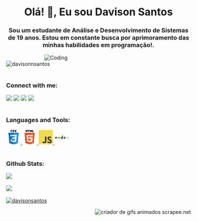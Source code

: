 <h1 align="center">Olá! 👋, Eu sou Davison Santos</h1>
<h3 align="center">Sou um estudante de Análise e Desenvolvimento de Sistemas de 19 anos. Estou em constante busca por aprimoramento das minhas habilidades em programação!.</h3>
<img align="right" alt="Coding" width="400" src="https://media.giphy.com/media/v1.Y2lkPTc5MGI3NjExZmRkY2E3ZDMzM2NjMGU2N2IxZDY0ZTBhZWQ2N2FiY2QxYjBlOWZjOSZjdD1n/SWoSkN6DxTszqIKEqv/giphy.gif">


<p align="left"> <img src="https://komarev.com/ghpvc/?username=davisonnsantos&label=Profile%20views&color=0e75b6&style=flat" alt="davisonnsantos" /> </p>

#
### Connect with me:
<p align="left">
  <a href="https://https://discordapp.com/users/400845929348857876" target="blank"><img src="https://img.shields.io/badge/Discord-7289DA?style=for-the-badge&logo=discord&logoColor=white" target="_blank"></a>
  <a href="https://instagram.com/davison_083" target="_blank"><img src="https://img.shields.io/badge/-Instagram-%23E4405F?style=for-the-badge&logo=instagram&logoColor=white" target="_blank"></a> 
  <a href = "mailto:davi12.son@gmail.com"><img src="https://img.shields.io/badge/-Gmail-%23333?style=for-the-badge&logo=gmail&logoColor=white" target="_blank"></a>
  <a href="https://www.linkedin.com/in/davisonsa/" target="_blank"><img src="https://img.shields.io/badge/-LinkedIn-%230077B5?style=for-the-badge&logo=linkedin&logoColor=white" target="_blank"></a>
</p>

#
### Languages and Tools: 
<p align="left"> <a href="https://www.w3schools.com/css/" target="_blank" rel="noreferrer"> <img src="https://raw.githubusercontent.com/devicons/devicon/master/icons/css3/css3-original-wordmark.svg" alt="css3" width="40" height="40"/> </a> <a href="https://www.w3.org/html/" target="_blank" rel="noreferrer"> <img src="https://raw.githubusercontent.com/devicons/devicon/master/icons/html5/html5-original-wordmark.svg" alt="html5" width="40" height="40"/> </a> <a href="https://developer.mozilla.org/en-US/docs/Web/JavaScript" target="_blank" rel="noreferrer"> <img src="https://raw.githubusercontent.com/devicons/devicon/master/icons/javascript/javascript-original.svg" alt="javascript" width="40" height="40"/> </a> <a href="https://nodejs.org" target="_blank" rel="noreferrer"> <img src="https://raw.githubusercontent.com/devicons/devicon/master/icons/nodejs/nodejs-original-wordmark.svg" alt="nodejs" width="40" height="40"/> </a> </p>

#
### Github Stats:
<div>
  <a href="https://github.com/davisonsantos">
  <p><img  height="170em" src="https://github-readme-stats.vercel.app/api/top-langs/?username=davisonsantos&layout=compact&theme=dracula"></p>
  <p><img height="170em" src="https://github-readme-stats.vercel.app/api?username=davisonsantos&hide=issues&show_icons=true&theme=dracula"></p>
  <p><img height="180em"  src="https://github-readme-streak-stats.herokuapp.com/?user=davisonsantos&theme=dracula" alt="davisonsantos" /></p>
</div>
  <a href="https://pt.scrapee.net/criar-gif-animado-htm"><img align="right" src="https://images.scrapee.net/result/20230330022340wvDcmxCMHK.gif" alt="criador de gifs animados scrapee.net" style="max-width:424px"></a>
